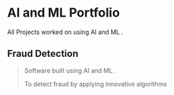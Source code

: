 # AI and ML Portfolio

All Projects worked on using AI and ML .

## Fraud Detection

> Software built using AI and ML .
>
> To detect fraud by applying innovative algorithms
 

 
